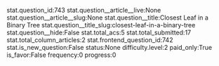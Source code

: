 stat.question_id:743
stat.question__article__live:None
stat.question__article__slug:None
stat.question__title:Closest Leaf in a Binary Tree
stat.question__title_slug:closest-leaf-in-a-binary-tree
stat.question__hide:False
stat.total_acs:5
stat.total_submitted:17
stat.total_column_articles:2
stat.frontend_question_id:742
stat.is_new_question:False
status:None
difficulty.level:2
paid_only:True
is_favor:False
frequency:0
progress:0
